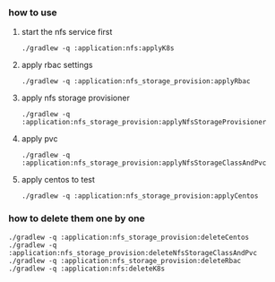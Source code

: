 ### how to use

1. start the nfs service first

    ```
    ./gradlew -q :application:nfs:applyK8s
    ```
2. apply rbac settings

    ```
    ./gradlew -q :application:nfs_storage_provision:applyRbac
    ```
3. apply nfs storage provisioner

    ```
    ./gradlew -q :application:nfs_storage_provision:applyNfsStorageProvisioner
    ```
4. apply pvc

    ```
    ./gradlew -q :application:nfs_storage_provision:applyNfsStorageClassAndPvc
    ```
5. apply centos to test

    ```
    ./gradlew -q :application:nfs_storage_provision:applyCentos
    ```

### how to delete them one by one

```
./gradlew -q :application:nfs_storage_provision:deleteCentos
./gradlew -q :application:nfs_storage_provision:deleteNfsStorageClassAndPvc
./gradlew -q :application:nfs_storage_provision:deleteRbac
./gradlew -q :application:nfs:deleteK8s
```